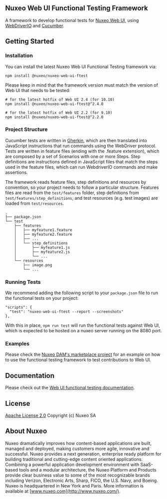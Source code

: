 ## Nuxeo Web UI Functional Testing Framework

A framework to develop functional tests for [Nuxeo Web UI](https://github.com/nuxeo/nuxeo-web-ui), using [WebDriverIO](https://webdriver.io/) and [Cucumber](https://cucumber.io/).

## Getting Started

### Installation

You can install the latest Nuxeo Web UI Functional Testing framework via:

```
npm install @nuxeo/nuxeo-web-ui-ftest
```

Please keep in mind that the framework version must match the version of Web UI that needs to be tested:
```
# for the latest hotfix of Web UI 2.4 (for 10.10)
npm install @nuxeo/nuxeo-web-ui-ftest@^2.4.0

# for the latest hotfix of Web UI 2.2 (for 9.10)
npm install @nuxeo/nuxeo-web-ui-ftest@^2.2.0
```

### Project Structure

Cucumber tests are written in [Gherkin](https://docs.cucumber.io/gherkin/reference/), which are then translated into JavaScript instructions that run commands using the WebDriver protocol. Tests are written in feature files (ending with the .feature extension), which are composed by a set of Scenarios with one or more Steps. Step definitions are instructions defined in JavaScript files that match the steps used in the feature files, which can run WebdriverIO commands and make assertions.

The framework reads feature files, step definitions and resources by convention, so your project needs to follow a particular structure. Features files are read from the `test/features` folder, step definitions from `test/features/step_definitions`, and test resources (e.g. test images) are loaded from `test/resources`.

```
.
├── package.json
└── test
    ├── features
    │   ├── myfeature1.feature
    │   ├── myfeature2.feature
    │   ├── ...
    │   └── step_definitions
    │       ├── myfeature1.js
    │       ├── myfeature2.js
    │       └── ...
    └── resources
        ├── image.png
        └── ...
```

### Running Tests

We recommend adding the following script to your `package.json` file to run the functional tests on your project:

```
"scripts": {
  "test": "nuxeo-web-ui-ftest --report --screenshots"
},
```

With this in place, `npm run test` will run the functional tests against Web UI, which is expected to be hosted on a nuxeo server running on the 8080 port.

### Examples

Please check the [Nuxeo DAM's marketplace project](https://github.com/nuxeo/marketplace-dam) for an example on how to use the functional testing framework to test contributions to Web UI.

## Documentation

Please check out the [Web UI functional testing documentation](https://doc.nuxeo.com/nxdoc/web-ui-functional-testing/).

## License

[Apache License 2.0](https://www.apache.org/licenses/LICENSE-2.0.txt) Copyright (c) Nuxeo SA


## About Nuxeo

Nuxeo dramatically improves how content-based applications are built, managed and deployed, making customers more agile, innovative and successful. Nuxeo provides a next generation, enterprise ready platform for building traditional and cutting-edge content oriented applications. Combining a powerful application development environment with SaaS-based tools and a modular architecture, the Nuxeo Platform and Products provide clear business value to some of the most recognizable brands including Verizon, Electronic Arts, Sharp, FICO, the U.S. Navy, and Boeing. Nuxeo is headquartered in New York and Paris. More information is available at [www.nuxeo.com](http://www.nuxeo.com/).
